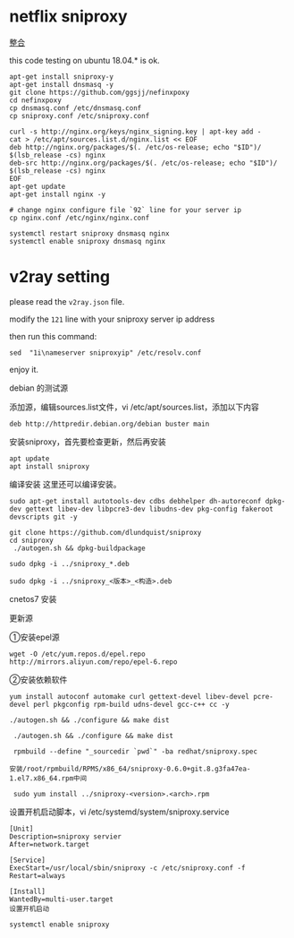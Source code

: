 # netflix sniproxy
[整合](https://raw.githubusercontent.com/ggsjj/nefinxpoxy/rm/1.md)

this code testing on ubuntu 18.04.* is ok.

```
apt-get install sniproxy-y
apt-get install dnsmasq -y
git clone https://github.com/ggsjj/nefinxpoxy
cd nefinxpoxy
cp dnsmasq.conf /etc/dnsmasq.conf
cp sniproxy.conf /etc/sniproxy.conf

curl -s http://nginx.org/keys/nginx_signing.key | apt-key add -
cat > /etc/apt/sources.list.d/nginx.list << EOF
deb http://nginx.org/packages/$(. /etc/os-release; echo "$ID")/ $(lsb_release -cs) nginx
deb-src http://nginx.org/packages/$(. /etc/os-release; echo "$ID")/ $(lsb_release -cs) nginx
EOF
apt-get update
apt-get install nginx -y

# change nginx configure file `92` line for your server ip
cp nginx.conf /etc/nginx/nginx.conf

systemctl restart sniproxy dnsmasq nginx
systemctl enable sniproxy dnsmasq nginx
```

# v2ray setting

please read the `v2ray.json` file.

modify the `121` line with your sniproxy server ip address

then run this command:

```
sed  "1i\nameserver sniproxyip" /etc/resolv.conf
```

enjoy it.


debian  的测试源

添加源，编辑sources.list文件，vi /etc/apt/sources.list，添加以下内容

```
deb http://httpredir.debian.org/debian buster main
```

安装sniproxy，首先要检查更新，然后再安装

```
apt update
apt install sniproxy
```

编译安装
这里还可以编译安装。
```
sudo apt-get install autotools-dev cdbs debhelper dh-autoreconf dpkg-dev gettext libev-dev libpcre3-dev libudns-dev pkg-config fakeroot devscripts git -y
```

```
git clone https://github.com/dlundquist/sniproxy
cd sniproxy
 ./autogen.sh && dpkg-buildpackage

sudo dpkg -i ../sniproxy_*.deb

sudo dpkg -i ../sniproxy_<版本>_<构造>.deb
```


cnetos7 安装

更新源

①安装epel源
```
wget -O /etc/yum.repos.d/epel.repo http://mirrors.aliyun.com/repo/epel-6.repo
```
②安装依赖软件
```
yum install autoconf automake curl gettext-devel libev-devel pcre-devel perl pkgconfig rpm-build udns-devel gcc-c++ cc -y

./autogen.sh && ./configure && make dist

 ./autogen.sh && ./configure && make dist

 rpmbuild --define "_sourcedir `pwd`" -ba redhat/sniproxy.spec

安装/root/rpmbuild/RPMS/x86_64/sniproxy-0.6.0+git.8.g3fa47ea-1.el7.x86_64.rpm中间

 sudo yum install ../sniproxy-<version>.<arch>.rpm

```


设置开机启动脚本，vi /etc/systemd/system/sniproxy.service

```
[Unit]
Description=sniproxy servier
After=network.target
     
[Service]
ExecStart=/usr/local/sbin/sniproxy -c /etc/sniproxy.conf -f
Restart=always
    
[Install]
WantedBy=multi-user.target
设置开机启动

systemctl enable sniproxy
```
